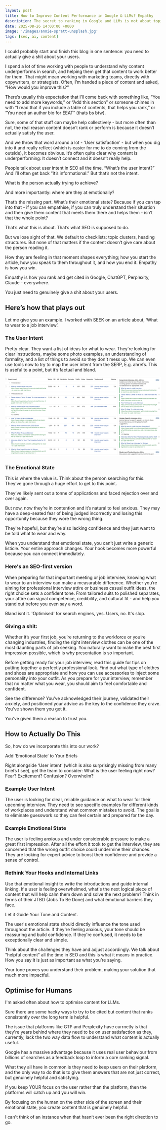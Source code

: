 ```yaml
---
layout: post
title: How to Improve Content Performance in Google & LLMs? Empathy
description: The secret to ranking in Google and LLMs is not about topic clustering or entity optimisation. It's a lot more human than you think.
date: 2025-08-26 14:00:00 +0000
image: '/images/annie-spratt-unsplash.jpg'
tags: [seo, ai, content]
---
```


I could probably start and finish this blog in one sentence: you need to actually give a shit about your users.

I spend a lot of time working with people to understand why content underperforms in search, and helping them get that content to work better for them. That might mean working with marketing teams, directly with copywriters, or strategists. Often, I’m handed a piece of content and asked, “How would you improve this?”

There’s usually this expectation that I’ll come back with something like, “You need to add more keywords,” or “Add this section” or someone chimes in with “I read that  if you include a table of contents, that helps you rank,” or “You need an author bio for EEAT” (thats bs btw).

Sure, some of that stuff can maybe help collectively - but more often than not, the real reason content doesn’t rank or perform is because it doesn’t actually satisfy the user.

And we throw that word around a lot - ‘User satisfaction’ - but when you dig into it and really reflect (which is easier for me to do coming from the outside), it becomes obvious. It’s often quite clear why content is underperforming: It doesn’t connect and it doesn’t really help.

People talk about user intent in SEO all the time. “What’s the user intent?” And I’ll often get back “It’s informational.” But that’s not the intent. 

What is the person actually trying to achieve?

And more importantly: where are they at emotionally?

That’s the missing part. What’s their emotional state? Because if you can tap into that - if you can empathise, if you can truly understand their situation and then give them content that meets them there and helps them - isn’t that the whole point?

That’s what this is about. That’s what SEO is supposed to do.

But we lose sight of that. We default to checklists: topic clusters, heading structures. But none of that matters if the content doesn’t give care about the person reading it.

How they are feeling in that moment shapes everything; how you start the article, how you speak to them throughout it, and how you end it.
Empathy is how you win.

Empathy is how you rank and get cited in Google, ChatGPT, Perplexity, Claude - everywhere.

You just need to genuinely give a shit about your users.

<h2>Here’s how that plays out</h2>

Let me give you an example. I worked with SEEK on an article about, ‘What to wear to a job interview’.

<h3>The User Intent</h3>

Pretty clear. They want a list of ideas for what to wear. They're looking for clear instructions, maybe some photo examples, an understanding of formality, and a list of things to avoid so they don't mess up.
We can even use tools now to try to map the user intent from the SERP, E.g. ahrefs. This is useful to a point, but it’s factual and bland.

<img src="/images/ahrefs-intent.png" loading="lazy">

<h3>The Emotional State</h3>

This is where the value is. Think about the person searching for this. They’ve gone through a huge effort to get to this point. 

They’ve likely sent out a tonne of applications and faced rejection over and over again.

But now, now they’re in contention and it’s natural to feel anxious. They may have a deep-seated fear of being judged incorrectly and losing this opportunity because they wore the wrong thing. 

They're hopeful, but they’re also lacking confidence and they just want to be told what to wear and why.

When you understand that emotional state, you can’t just write a generic listicle. Your entire approach changes. Your hook becomes more powerful because you can connect immediately.

<h3>Here's an SEO-first version</h3>

<quote>When preparing for that important meeting or job interview, knowing what to wear to an interview can make a measurable difference. Whether you’re aiming for professional interview attire or business casual outfit ideas, the right choice sets a confident tone. From tailored suits to polished separates, your attire can signal competence, credibility, and cultural fit - and help you stand out before you even say a word.</quote>

Bland isnt it. 'Optimised' for search engines, yes. Users, no. It's slop.

<h3>Giving a shit:</h3>

<quote>Whether it’s your first job, you’re returning to the workforce or you’re changing industries, finding the right interview clothes can be one of the most daunting parts of job seeking. You naturally want to make the best first impression possible, which is why presentation is so important. 

Before getting ready for your job interview, read this guide for tips on putting together a perfectly professional look. Find out what type of clothes and shoes are appropriate and how you can use accessories to inject some personality into your outfit. As you prepare for your interview, remember that no matter what you wear, you should aim to feel comfortable and confident.  
</quote>

See the difference? You’ve acknowledged their journey, validated their anxiety, and positioned your advice as the key to the confidence they crave. You’ve shown them you get it.

You've given them a reason to trust you.

<h2>How to Actually Do This</h2>

So, how do we incorporate this into our work?

Add ‘Emotional State’ to Your Briefs

Right alongside ‘User intent’ (which is also surprisingly missing from many briefs I see), get the team to consider: What is the user feeling right now? Fear? Excitement? Confusion? Overwhelm?

<h3>Example User Intent</h3>

The user is looking for clear, reliable guidance on what to wear for their upcoming interview. They need to see specific examples for different kinds of workplaces and understand what common mistakes to avoid. The goal is to eliminate guesswork so they can feel certain and prepared for the day.

<h3>Example Emotional State</h3>

The user is feeling anxious and under considerable pressure to make a great first impression. After all the effort it took to get the interview, they are concerned that the wrong outfit choice could undermine their chances. They are looking for expert advice to boost their confidence and provide a sense of control.

<h3>Rethink Your Hooks and Internal Links</h3>

Use that emotional insight to write the introductions and guide internal linking. If a user is feeling overwhelmed, what's the next logical piece of content that will help calm them down and solve the next problem? 
Think in terms of their JTBD (Jobs To Be Done) and what emotional barriers they face.

Let it Guide Your Tone and Content. 

The user's emotional state should directly influence the tone used throughout the article.
If they're feeling anxious, your tone should be reassuring and build confidence. If they're confused, it needs to be exceptionally clear and simple. 

Think about the challenges they have and adjust accordingly. We talk about "helpful content" all the time in SEO and this is what it means in practice. How you say it is just as important as what you’re saying.

Your tone proves you understand their problem, making your solution that much more impactful.

<h2>Optimise for Humans</h2>

I'm asked often about how to optimise content for LLMs. 

Sure there are some hacky ways to try to be cited but content that ranks consistently over the long term is helpful.

The issue that platforms like GTP and Perplexity have currnetly is that they're years behind where they need to be on user satisfaction as they, currently, lack the two way data flow to understand what content is actually useful.

Google has a massive advantage because it uses real user behaviour from billions of searches as a feedback loop to inform a core ranking signal.

What they all have in common is they need to keep users on their platform, and the only way to do that is to give them answers that are not just correct, but genuinely helpful and satisfying. 

If you keep YOUR focus on the user rather than the platform, then the platforms will catch up and you will win.

By focusing on the human on the other side of the screen and their emotional state, you create content that is genuinely helpful. 

I can't think of an instance when that hasn’t ever been the right direction to go.